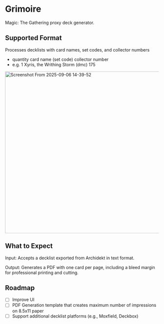 # Grimoire
Magic: The Gathering proxy deck generator.

## Supported Format
Processes decklists with card names, set codes, and collector numbers
- quantity card name (set code) collector number 
- e.g. 1 Xyris, the Writhing Storm (dmc) 175
<img width="888" height="528" alt="Screenshot From 2025-09-06 14-39-52" src="https://github.com/user-attachments/assets/28a8399a-cf52-44ea-a875-5b96b691e81c" />

## What to Expect
Input: Accepts a decklist exported from Archidekt in text format.

Output: Generates a PDF with one card per page, including a bleed margin for professional printing and cutting.

## Roadmap
- [ ] Improve UI
- [ ] PDF Generation template that creates maximum number of impressions on 8.5x11 paper
- [ ] Support additional decklist platforms (e.g., Moxfield, Deckbox)
